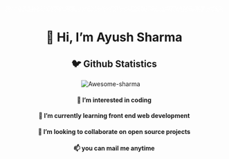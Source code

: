 ![Hello](Hello.gif)

<h1 align="center">👋 Hi, I’m Ayush Sharma</h1>
<h2 align="center">🐦 Github Statistics </h2>
<p align="center">
<img src="https://github-readme-stats.vercel.app/api?username=Awesome-sharma&layout=compact&hide=html&theme=jolly" alt="Awesome-sharma" />&nbsp;&nbsp;&nbsp;&nbsp;
</p>
<h4 align="center">👀 I’m interested in coding</h4>
<h4 align="center">🌱 I’m currently learning front end web development</h4>
<h4 align="center">💞️ I’m looking to collaborate on open source projects</h4>
<h4 align="center">📫 you can mail me anytime </h4>



<!---
Awesome-sharma/Awesome-sharma is a ✨ special ✨ repository because its `README.md` (this file) appears on your GitHub profile.
You can click the Preview link to take a look at your changes.
--->
